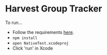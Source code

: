 # Harvest Group Tracker

To run...

- Follow the requirements [here](https://facebook.github.io/react-native/docs/getting-started.html).
- `npm install`
- `open NativeTest.xcodeproj`
- Click 'run' in Xcode
